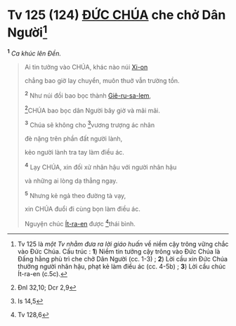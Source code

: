 # Tv 125 (124) [ĐỨC CHÚA]() che chở Dân Người[^1-a011052c-8cb7-482a-b36a-15eadb53661d]
<sup><b>1</b></sup> *Ca khúc lên Đền.*

> Ai tin tưởng vào CHÚA, khác nào núi [Xi-on]()
>
> chẳng bao giờ lay chuyển, muôn thuở vẫn trường tồn.
>
> <sup><b>2</b></sup> Như núi đồi bao bọc thành [Giê-ru-sa-lem](),
>
> [^1@-a011052c-8cb7-482a-b36a-15eadb53661d]CHÚA bao bọc dân Người bây giờ và mãi mãi.
>
> <sup><b>3</b></sup> Chúa sẽ không cho [^2@-a011052c-8cb7-482a-b36a-15eadb53661d]vương trượng ác nhân
>
> đè nặng trên phần đất người lành,
>
> kẻo người lành tra tay làm điều ác.
>
> <sup><b>4</b></sup> Lạy CHÚA, xin đối xử nhân hậu với người nhân hậu
>
> và những ai lòng dạ thẳng ngay.
>
> <sup><b>5</b></sup> Nhưng kẻ ngả theo đường tà vạy,
>
> xin CHÚA đuổi đi cùng bọn làm điều ác.
>
> Nguyện chúc [Ít-ra-en]() được [^3@-a011052c-8cb7-482a-b36a-15eadb53661d]thái bình.

[^1-a011052c-8cb7-482a-b36a-15eadb53661d]: Tv 125 là *một Tv nhằm đưa ra lời giáo huấn* về niềm cậy trông vững chắc vào Đức Chúa. Cấu trúc : **1**) Niềm tin tưởng cậy trông vào Đức Chúa là Đấng hằng phù trì che chở Dân Người (cc. 1-3) ; **2**) Lời cầu xin Đức Chúa thưởng người nhân hậu, phạt kẻ làm điều ác (cc. 4-5b) ; **3**) Lời cầu chúc Ít-ra-en (c.5c).
[^1@-a011052c-8cb7-482a-b36a-15eadb53661d]: Đnl 32,10; Dcr 2,9
[^2@-a011052c-8cb7-482a-b36a-15eadb53661d]: Is 14,5
[^3@-a011052c-8cb7-482a-b36a-15eadb53661d]: Tv 128,6